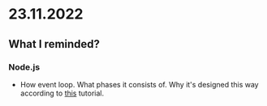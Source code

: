 # 23.11.2022

## What I reminded?

### Node.js

- How event loop. What phases it consists of. Why it's designed this way according to [this](https://exploringjs.com/nodejs-shell-scripting/ch_nodejs-overview.html) tutorial.

